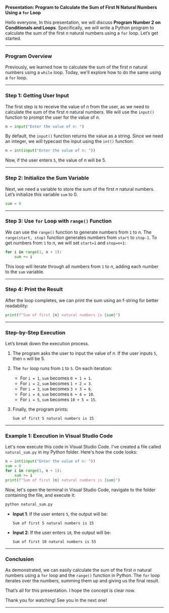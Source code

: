 **Presentation: Program to Calculate the Sum of First N Natural Numbers Using a `for` Loop**

Hello everyone,
In this presentation, we will discuss **Program Number 2 on Conditionals and Loops**. Specifically, we will write a Python program to calculate the sum of the first *n* natural numbers using a `for` loop. Let’s get started.

---

### **Program Overview**

Previously, we learned how to calculate the sum of the first *n* natural numbers using a `while` loop. Today, we'll explore how to do the same using a `for` loop.

---

### **Step 1: Getting User Input**

The first step is to receive the value of *n* from the user, as we need to calculate the sum of the first *n* natural numbers. We will use the `input()` function to prompt the user for the value of *n*.

```python
n = input("Enter the value of n: ")
```

By default, the `input()` function returns the value as a string. Since we need an integer, we will typecast the input using the `int()` function:

```python
n = int(input("Enter the value of n: "))
```

Now, if the user enters `5`, the value of *n* will be 5.

---

### **Step 2: Initialize the Sum Variable**

Next, we need a variable to store the sum of the first *n* natural numbers. Let’s initialize this variable `sum` to 0.

```python
sum = 0
```

---

### **Step 3: Use `for` Loop with `range()` Function**

We can use the `range()` function to generate numbers from `1` to *n*. The `range(start, stop)` function generates numbers from `start` to `stop-1`. To get numbers from `1` to *n*, we will set `start=1` and `stop=n+1`:

```python
for i in range(1, n + 1):
    sum += i
```

This loop will iterate through all numbers from `1` to *n*, adding each number to the `sum` variable.

---

### **Step 4: Print the Result**

After the loop completes, we can print the sum using an f-string for better readability:

```python
print(f"Sum of first {n} natural numbers is {sum}")
```

---

### **Step-by-Step Execution**

Let’s break down the execution process.

1. The program asks the user to input the value of *n*. If the user inputs `5`, then `n` will be 5.
2. The `for` loop runs from `1` to `5`. On each iteration:

   * For `i = 1`, `sum` becomes `0 + 1 = 1`.
   * For `i = 2`, `sum` becomes `1 + 2 = 3`.
   * For `i = 3`, `sum` becomes `3 + 3 = 6`.
   * For `i = 4`, `sum` becomes `6 + 4 = 10`.
   * For `i = 5`, `sum` becomes `10 + 5 = 15`.
3. Finally, the program prints:

   ```
   Sum of first 5 natural numbers is 15
   ```

---

### **Example 1: Execution in Visual Studio Code**

Let's now execute this code in Visual Studio Code. I've created a file called `natural_sum.py` in my Python folder. Here's how the code looks:

```python
n = int(input("Enter the value of n: "))
sum = 0
for i in range(1, n + 1):
    sum += i
print(f"Sum of first {n} natural numbers is {sum}")
```

Now, let's open the terminal in Visual Studio Code, navigate to the folder containing the file, and execute it:

```bash
python natural_sum.py
```

* **Input 1**: If the user enters `5`, the output will be:

  ```
  Sum of first 5 natural numbers is 15
  ```

* **Input 2**: If the user enters `10`, the output will be:

  ```
  Sum of first 10 natural numbers is 55
  ```

---

### **Conclusion**

As demonstrated, we can easily calculate the sum of the first *n* natural numbers using a `for` loop and the `range()` function in Python. The `for` loop iterates over the numbers, summing them up and giving us the final result.

That’s all for this presentation. I hope the concept is clear now.

Thank you for watching!
See you in the next one!

---
